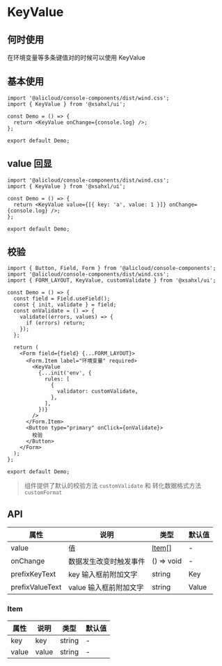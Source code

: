 # KeyValue

## 何时使用

在环境变量等多条键值对的时候可以使用 KeyValue

## 基本使用

```tsx
import '@alicloud/console-components/dist/wind.css';
import { KeyValue } from '@xsahxl/ui';

const Demo = () => {
  return <KeyValue onChange={console.log} />;
};

export default Demo;
```

## value 回显

```tsx
import '@alicloud/console-components/dist/wind.css';
import { KeyValue } from '@xsahxl/ui';

const Demo = () => {
  return <KeyValue value={[{ key: 'a', value: 1 }]} onChange={console.log} />;
};

export default Demo;
```

## 校验

```tsx
import { Button, Field, Form } from '@alicloud/console-components';
import '@alicloud/console-components/dist/wind.css';
import { FORM_LAYOUT, KeyValue, customValidate } from '@xsahxl/ui';

const Demo = () => {
  const field = Field.useField();
  const { init, validate } = field;
  const onValidate = () => {
    validate((errors, values) => {
      if (errors) return;
    });
  };

  return (
    <Form field={field} {...FORM_LAYOUT}>
      <Form.Item label="环境变量" required>
        <KeyValue
          {...init('env', {
            rules: [
              {
                validator: customValidate,
              },
            ],
          })}
        />
      </Form.Item>
      <Button type="primary" onClick={onValidate}>
        校验
      </Button>
    </Form>
  );
};

export default Demo;
```

> 组件提供了默认的校验方法 `customValidate` 和 转化数据格式方法 `customFormat`

## API

| 属性            | 说明                   | 类型            | 默认值 |
| --------------- | ---------------------- | --------------- | ------ |
| value           | 值                     | [Item](#item)[] | -      |
| onChange        | 数据发生改变时触发事件 | () => void      | -      |
| prefixKeyText   | key 输入框前附加文字   | string          | Key    |
| prefixValueText | value 输入框前附加文字 | string          | Value  |

### Item

| 属性  | 说明  | 类型   | 默认值 |
| ----- | ----- | ------ | ------ |
| key   | key   | string | -      |
| value | value | string | -      |
